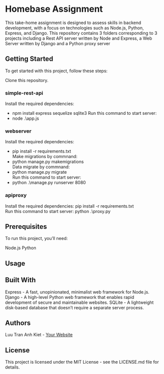 # Homebase Assignment
This take-home assignment is designed to assess skills in backend development, with a focus on technologies such as Node.js, Python, Express, and Django. This repository contains 3 folders corresponding to 3 projects including a Rest API server written by Node and Express, a Web Server written by Django and a Python proxy server

## Getting Started
To get started with this project, follow these steps:

Clone this repository.  

### simple-rest-api      
Install the required dependencies:    
 - npm install express  sequelize sqlite3
Run this command to start server:   
 - node .\app.js  

### webserver      
Install the required dependencies:   
 - pip install -r requirements.txt  
Make migrations by commnand:
 - python manage.py makemigrations  
Data migrate by commnand:
 - python manage.py migrate  
Run this command to start server:
 - python .\manage.py runserver 8080  

### apiproxy    
Install the required dependencies: pip install -r requirements.txt  
Run this command to start server: python .\proxy.py  
## Prerequisites
To run this project, you’ll need:

Node.js
Python

## Usage


## Built With
Express - A fast, unopinionated, minimalist web framework for Node.js.
Django - A high-level Python web framework that enables rapid development of secure and maintainable websites.
SQLite - A lightweight disk-based database that doesn’t require a separate server process.
## Authors
Luu Tran Anh Kiet - [Your Website](https://www.linkedin.com/in/kiet-luu-99a289199/)
## License
This project is licensed under the MIT License - see the LICENSE.md file for details.
